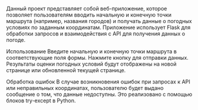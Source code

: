 Данный проект представляет собой веб-приложение, которое позволяет пользователям вводить начальную и конечную точки маршрута (например, названия городов) и получать данные о погодных условиях по заданным координатам. Приложение использует Flask для обработки запросов и взаимодействия с API для получения данных о погоде.

Использование
Введите начальную и конечную точки маршрута в соответствующие поля формы.
Нажмите кнопку для отправки данных.
Результаты оценки погодных условий будут отображены на новой странице или обновленной текущей странице.

Обработка ошибок
В случае возникновения ошибок при запросах к API или неправильных координатах, пользователю будет выдано сообщение о том, что данные недоступны. Это реализовано с помощью блоков try-except в Python.


